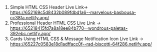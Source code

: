 1) Simple HTML CSS Header Live Link->  https://652169c5d8432b089fdbd1a6--marvelous-basbousa-cc38fa.netlify.app/
2) Professional Header HTML CSS Live Link -> https://65218415fd7a8a18ee84b770--wondrous-paletas-392ebc.netlify.app/
3) Cards Using HTML CSS & Message Notification Icon Live Link -> https://65227c0583e18d1adffacc0f--rad-biscotti-64f286.netlify.app/
